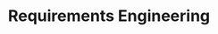 ---
title: "Requirements Engineering"
links:
- title: "Part 1: Why Software Requirements In The Real World Are Hard"
  link: "https://hackernoon.com/why-software-requirements-in-the-real-world-are-hard-953iv3z3d?ref=hackernoon.com"
- title: "Part 2: Developing Software Requirements, A Case Study"
  link: "https://hackernoon.com/foo-xv1x3278"
- title: "What are greenfield and brownfield applications?"
  link: https://stackoverflow.com/questions/1459941/what-are-greenfield-and-brownfield-applications
---